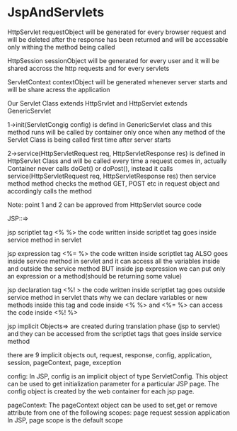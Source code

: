 # JspAndServlets

HttpServlet requestObject will be generated for every browser request and will be deleted after the response has been returned
and will be accessable only withing the method being called

HttpSession sessionObject will be generated for every user and it will be shared accross the http requests and for every
servlets

ServletContext contextObject will be generated whenever server starts and will be share acress the application

Our Servlet Class extends HttpSrvlet and HttpServlet extends GenericServlet

1->init(ServletCongig config) is defind in GenericServlet class and this method runs will be called by container only
once when any method of the Servlet Class is being called first time after server starts

2->service(HttpServletRequest req, HttpServletResponse res) is defined in HttpServlet Class and will be called every time a request comes in, actually Container never calls doGet() or doPost(), instead it calls 
service(HttpServletRequest req, HttpServletResponse res) then service method method checks the method GET, POST etc
in request object and accordingly calls the method

Note: point 1 and 2 can be approved from HttpServlet source code


JSP::=>


jsp scriptlet tag <% %>
the code written inside scriptlet tag goes inside service method in servlet


jsp expression tag <%= %> 
the code written inside scriptlet tag ALSO goes inside service method in servlet and it can access
all the variables inside and outside the service method BUT inside jsp expression we can put only an expression 
or a method(should be returning some value)


jsp declaration tag <%! >
the code written inside scriptlet tag goes outside service method in servlet thats why we can declare variables 
or new methods inside this tag and code inside <% %> and <%= %> can access the code inside <%! %>

jsp implicit Objects=> are created during translation phase (jsp to servlet) and they can be accessed from the
scriptlet tags that goes inside service method

there are 9 implicit objects
out, request, response, config, application, session, pageContext, page, exception

config: In JSP, config is an implicit object of type ServletConfig. This object can be used to get initialization parameter for a particular JSP page. The config object is created by the web container for each jsp page.


pageContext: The pageContext object can be used to set,get or remove attribute from one of the following scopes:
page
request
session
application
In JSP, page scope is the default scope



